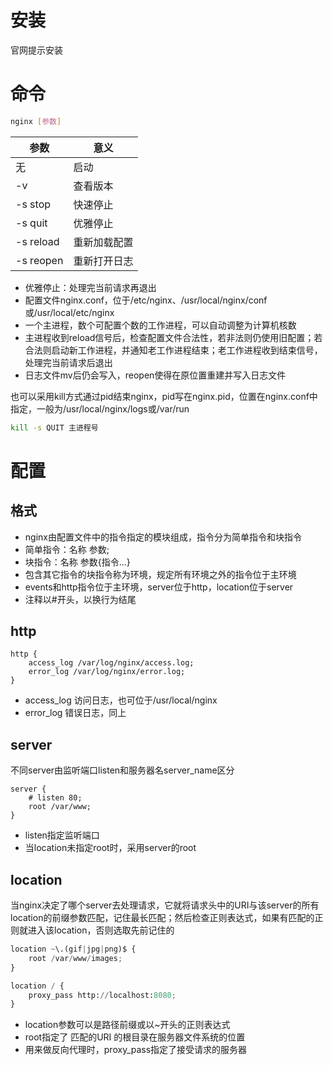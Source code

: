# 安装
官网提示安装
# 命令
```sh
nginx [参数]
```
参数|意义
-|-
无|启动
-v|查看版本
-s stop|快速停止
-s quit|优雅停止
-s reload|重新加载配置
-s reopen|重新打开日志
* 优雅停止：处理完当前请求再退出
* 配置文件nginx.conf，位于/etc/nginx、/usr/local/nginx/conf或/usr/local/etc/nginx
* 一个主进程，数个可配置个数的工作进程，可以自动调整为计算机核数
* 主进程收到reload信号后，检查配置文件合法性，若非法则仍使用旧配置；若合法则启动新工作进程，并通知老工作进程结束；老工作进程收到结束信号，处理完当前请求后退出
* 日志文件mv后仍会写入，reopen使得在原位置重建并写入日志文件

也可以采用kill方式通过pid结束nginx，pid写在nginx.pid，位置在nginx.conf中指定，一般为/usr/local/nginx/logs或/var/run
```sh
kill -s QUIT 主进程号
```
# 配置
## 格式
* nginx由配置文件中的指令指定的模块组成，指令分为简单指令和块指令
* 简单指令：名称 参数;
* 块指令：名称 参数{指令...}
* 包含其它指令的块指令称为环境，规定所有环境之外的指令位于主环境
* events和http指令位于主环境，server位于http，location位于server
* 注释以#开头，以换行为结尾
## http
```
http {
    access_log /var/log/nginx/access.log;
    error_log /var/log/nginx/error.log;
}
```
* access_log 访问日志，也可位于/usr/local/nginx
* error_log 错误日志，同上
## server
不同server由监听端口listen和服务器名server_name区分
```
server {
    # listen 80;
    root /var/www;
}
```
* listen指定监听端口
* 当location未指定root时，采用server的root
## location
当nginx决定了哪个server去处理请求，它就将请求头中的URI与该server的所有location的前缀参数匹配，记住最长匹配；然后检查正则表达式，如果有匹配的正则就进入该location，否则选取先前记住的
```python
location ~\.(gif|jpg|png)$ {
    root /var/www/images;
}

location / {
    proxy_pass http://localhost:8080;
}
```
* location参数可以是路径前缀或以~开头的正则表达式
* root指定了 匹配的URI 的根目录在服务器文件系统的位置
* 用来做反向代理时，proxy_pass指定了接受请求的服务器
